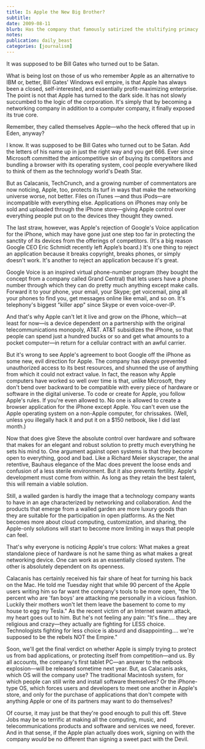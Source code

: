 ```yaml
---
title: Is Apple the New Big Brother?
subtitle: 
date: 2009-08-11
blurb: Has the company that famously satirized the stultifying primacy of IBM-compatible computers in its Orwellian commercial for the 1984 Super Bowl finally emerged as the successor to Big Brother? Jason Calacanis, Web entrepreneur and a longtime Macintosh devotee, this week joined a virtual posse of prominent Internet leaders who now believe Steve Jobs has turned his back on the original promise of Apple to promote creativity and sharing over conformity and restriction. Although they had held off out of respect to Jobs' liver-transplant recovery, now they're out in full force: Jobs is the Devil.
notes: 
publication: daily_beast
categories: [journalism]
---
```


It was supposed to be Bill Gates who turned out to be Satan.

What is being lost on those of us who remember Apple as an alternative to IBM or, better, Bill Gates' Windows evil empire, is that Apple has always been a closed, self-interested, and essentially profit-maximizing enterprise. The point is not that Apple has turned to the dark side. It has not slowly succumbed to the logic of the corporation. It's simply that by becoming a networking company in addition to a computer company, it finally exposed its true core.

Remember, they called themselves Apple—who the heck offered that up in Eden, anyway?

I know. It was supposed to be Bill Gates who turned out to be Satan. Add the letters of his name up in just the right way and you get 666. Ever since Microsoft committed the anticompetitive sin of buying its competitors and bundling a browser with its operating system, cool people everywhere liked to think of them as the technology world's Death Star.

But as Calacanis, TechCrunch, and a growing number of commentators are now noticing, Apple, too, protects its turf in ways that make the networking universe worse, not better. Files on iTunes —and thus iPods—are incompatible with everything else. Applications on iPhones may only be sold and uploaded through the iPhone store—giving Apple control over everything people put on to the devices they thought they owned.

The last straw, however, was Apple's rejection of Google's Voice application for the iPhone, which may have gone just one step too far in protecting the sanctity of its devices from the offerings of competitors. (It's a big reason Google CEO Eric Schmidt recently left Apple’s board.) It's one thing to reject an application because it breaks copyright, breaks phones, or simply doesn't work. It's another to reject an application because it's great.

Google Voice is an inspired virtual phone-number program (they bought the concept from a company called Grand Central) that lets users have a phone number through which they can do pretty much anything except make calls. Forward it to your phone, your email, your Skype; get voicemail, ping all your phones to find you, get messages online like email, and so on. It's telephony's biggest "killer app" since Skype or even voice-over-IP.

And that's why Apple can't let it live and grow on the iPhone, which—at least for now—is a device dependent on a partnership with the original telecommunications monopoly, AT&T. AT&T subsidizes the iPhone, so that people can spend just a hundred bucks or so and get what amounts to a pocket computer—in return for a cellular contract with an awful carrier.

But it's wrong to see Apple's agreement to boot Google off the iPhone as some new, evil direction for Apple. The company has *always* prevented unauthorized access to its best resources, and shunned the use of anything from which it could not extract value. In fact, the reason why Apple computers have worked so well over time is that, unlike Microsoft, they don't bend over backward to be compatible with every piece of hardware or software in the digital universe. To code or create for Apple, you follow Apple's rules. If you're even allowed to. No one is allowed to create a browser application for the iPhone except Apple. You can't even use the Apple operating system on a non-Apple computer, for chrissakes. (Well, unless you illegally hack it and put it on a $150 netbook, like I did last month.)

Now that does give Steve the absolute control over hardware and software that makes for an elegant and robust solution to pretty much everything he sets his mind to. One argument against open systems is that they become open to everything, good and bad. Like a Richard Meier skyscraper, the anal retentive, Bauhaus elegance of the Mac does prevent the loose ends and confusion of a less sterile environment. But it also prevents fertility. Apple's development must come from within. As long as they retain the best talent, this will remain a viable solution.

Still, a walled garden is hardly the image that a technology company wants to have in an age characterized by networking and collaboration. And the products that emerge from a walled garden are more luxury goods than they are suitable for the participation in open platforms. As the Net becomes more about cloud computing, customization, and sharing, the Apple-only solutions will start to become more limiting in ways that people can feel.

That's why everyone is noticing Apple's true colors: What makes a great standalone piece of hardware is not he same thing as what makes a great networking device. One can work as an essentially closed system. The other is absolutely dependent on its openness.

Calacanis has certainly received his fair share of heat for turning his back on the Mac. He told me Tuesday night that while 90 percent of the Apple users writing him so far want the company's tools to be more open, "the 10 percent who are 'fan boys' are attacking me personally in a vicious fashion. Luckily their mothers won't let them leave the basement to come to my house to egg my Tesla." As the recent victim of an Internet swarm attack, my heart goes out to him. But he's not feeling any pain: "It's fine.... they are religious and crazy—they actually are fighting for LESS choice. Technologists fighting for less choice is absurd and disappointing.... we're supposed to be the rebels NOT the Empire."

Soon, we'll get the final verdict on whether Apple is simply trying to protect us from bad applications, or protecting itself from competition—and us. By all accounts, the company's first tablet PC—an answer to the netbook explosion—will be released sometime next year. But, as Calacanis asks, which OS will the company use? The traditional Macintosh system, for which people can still write and install software themselves? Or the iPhone-type OS, which forces users and developers to meet one another in Apple's store, and only for the purchase of applications that don't compete with anything Apple or one of its partners may want to do themselves?

Of course, it may just be that they're good enough to pull this off. Steve Jobs may be so terrific at making all the computing, music, and telecommunications products and software and services we need, forever. And in that sense, if the Apple plan actually does work, signing on with the company *would* be no different than signing a sweet pact with the Devil.
